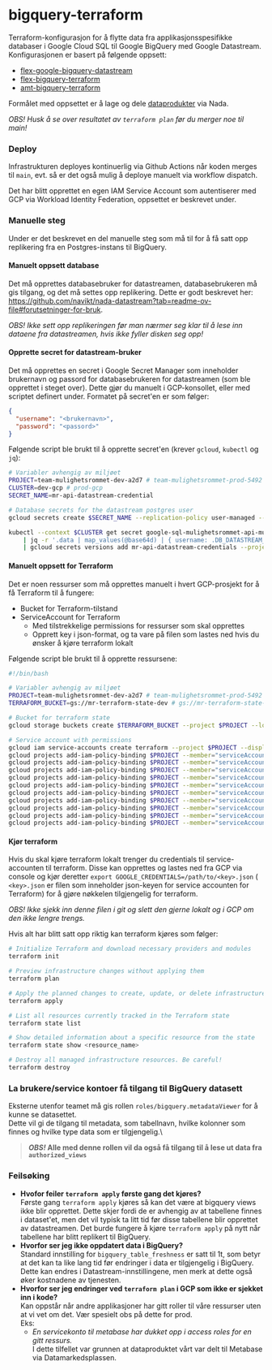 # bigquery-terraform

Terraform-konfigurasjon for å flytte data fra applikasjonsspesifikke databaser i Google Cloud SQL til Google BigQuery
med Google Datastream. Konfigurasjonen er basert på følgende oppsett:

- [flex-google-bigquery-datastream](https://github.com/navikt/terraform-google-bigquery-datastream)
- [flex-bigquery-terraform](https://github.com/navikt/flex-bigquery-terraform)
- [amt-bigquery-terraform](https://github.com/navikt/amt-bigquery-terraform)

Formålet med oppsettet er å lage og dele [dataprodukter](https://docs.knada.io/dataprodukter/) via Nada.

*OBS! Husk å se over resultatet av `terraform plan` før du merger noe til main!*

### Deploy

Infrastrukturen deployes kontinuerlig via Github Actions når koden merges til `main`, evt. så er det også mulig å
deploye manuelt via workflow dispatch.

Det har blitt opprettet en egen IAM Service Account som autentiserer med GCP via Workload Identity Federation, oppsettet
er beskrevet under.

### Manuelle steg

Under er det beskrevet en del manuelle steg som må til for å få satt opp replikering fra en Postgres-instans til
BigQuery.

#### Manuelt oppsett database

Det må opprettes databasebruker for datastreamen, databasebrukeren må gis tilgang, og det må settes opp replikering.
Dette er godt beskrevet her: https://github.com/navikt/nada-datastream?tab=readme-ov-file#forutsetninger-for-bruk.

*OBS! Ikke sett opp replikeringen før man nærmer seg klar til å lese inn dataene fra datastreamen, hvis ikke fyller
disken seg opp!*

#### Opprette secret for datastream-bruker

Det må opprettes en secret i Google Secret Manager som inneholder brukernavn og passord for databasebrukeren for
datastreamen (som ble opprettet i steget over).
Dette gjør du manuelt i GCP-konsollet, eller med scriptet definert under.
Formatet på secret'en er som følger:

```json
{
  "username": "<brukernavn>",
  "password": "<passord>"
}
```

Følgende script ble brukt til å opprette secret'en (krever `gcloud`, `kubectl` og `jq`):

```sh
# Variabler avhengig av miljøet
PROJECT=team-mulighetsrommet-dev-a2d7 # team-mulighetsrommet-prod-5492
CLUSTER=dev-gcp # prod-gcp
SECRET_NAME=mr-api-datastream-credential

# Database secrets for the datastream postgres user
gcloud secrets create $SECRET_NAME --replication-policy user-managed --project $PROJECT --locations europe-north1

kubectl --context $CLUSTER get secret google-sql-mulighetsrommet-api-mulighetsrommet-api-db--184f872d -o json \
    | jq -r '.data | map_values(@base64d) | { username: .DB_DATASTREAM_USERNAME, password: .DB_DATASTREAM_PASSWORD }' \
    | gcloud secrets versions add mr-api-datastream-credentials --project $PROJECT --data-file=-
```

#### Manuelt oppsett for Terraform

Det er noen ressurser som må opprettes manuelt i hvert GCP-prosjekt for å få Terraform til å fungere:

- Bucket for Terraform-tilstand
- ServiceAccount for Terraform
    - Med tilstrekkelige permissions for ressurser som skal opprettes
    - Opprett key i json-format, og ta vare på filen som lastes ned hvis du ønsker å kjøre terraform lokalt

Følgende script ble brukt til å opprette ressursene:

```sh
#!/bin/bash

# Variabler avhengig av miljøet
PROJECT=team-mulighetsrommet-dev-a2d7 # team-mulighetsrommet-prod-5492
TERRAFORM_BUCKET=gs://mr-terraform-state-dev # gs://mr-terraform-state-prod

# Bucket for terraform state
gcloud storage buckets create $TERRAFORM_BUCKET --project $PROJECT --location europe-north1

# Service account with permissions
gcloud iam service-accounts create terraform --project $PROJECT --display-name "Terraform" --description "Gir terraform nok tilganger til å opprette nødvendige ressurser for datastream fra Postgres til BigQuery"
gcloud projects add-iam-policy-binding $PROJECT --member="serviceAccount:terraform@$PROJECT.iam.gserviceaccount.com" --condition="None" --role="roles/bigquery.admin"
gcloud projects add-iam-policy-binding $PROJECT --member="serviceAccount:terraform@$PROJECT.iam.gserviceaccount.com" --condition="None" --role="roles/cloudsql.viewer"
gcloud projects add-iam-policy-binding $PROJECT --member="serviceAccount:terraform@$PROJECT.iam.gserviceaccount.com" --condition="None" --role="roles/compute.instanceAdmin"
gcloud projects add-iam-policy-binding $PROJECT --member="serviceAccount:terraform@$PROJECT.iam.gserviceaccount.com" --condition="None" --role="roles/compute.networkAdmin"
gcloud projects add-iam-policy-binding $PROJECT --member="serviceAccount:terraform@$PROJECT.iam.gserviceaccount.com" --condition="None" --role="roles/compute.securityAdmin"
gcloud projects add-iam-policy-binding $PROJECT --member="serviceAccount:terraform@$PROJECT.iam.gserviceaccount.com" --condition="None" --role="roles/datastream.admin"
gcloud projects add-iam-policy-binding $PROJECT --member="serviceAccount:terraform@$PROJECT.iam.gserviceaccount.com" --condition="None" --role="roles/iam.serviceAccountUser"
gcloud projects add-iam-policy-binding $PROJECT --member="serviceAccount:terraform@$PROJECT.iam.gserviceaccount.com" --condition="None" --role="roles/secretmanager.secretAccessor"
gcloud projects add-iam-policy-binding $PROJECT --member="serviceAccount:terraform@$PROJECT.iam.gserviceaccount.com" --condition="None" --role="roles/secretmanager.viewer"
gcloud projects add-iam-policy-binding $PROJECT --member="serviceAccount:terraform@$PROJECT.iam.gserviceaccount.com" --condition="None" --role="roles/storage.admin"
```

#### Kjør terraform

Hvis du skal kjøre terraform lokalt trenger du credentials til service-accounten til terraform.
Disse kan opprettes og lastes ned fra GCP via console og kjør deretter `export GOOGLE_CREDENTIALS=/path/to/<key>.json` (
`<key>.json` er filen som inneholder json-keyen for service accounten for Terraform) for å gjøre nøkkelen tilgjengelig
for terraform.

*OBS! Ikke sjekk inn denne filen i git og slett den gjerne lokalt og i GCP om den ikke lengre trengs.*

Hvis alt har blitt satt opp riktig kan terraform kjøres som følger:

```sh
# Initialize Terraform and download necessary providers and modules
terraform init

# Preview infrastructure changes without applying them
terraform plan

# Apply the planned changes to create, update, or delete infrastructure
terraform apply

# List all resources currently tracked in the Terraform state
terraform state list

# Show detailed information about a specific resource from the state
terraform state show <resource_name>

# Destroy all managed infrastructure resources. Be careful!
terraform destroy
```

### La brukere/service kontoer få tilgang til BigQuery datasett

Eksterne utenfor teamet må gis rollen `roles/bigquery.metadataViewer` for å kunne se datasettet.\
Dette vil gi de tilgang til metadata, som tabellnavn, hvilke kolonner som finnes og hvilke type data som er tilgjengelig.\
>***OBS!* Alle med denne rollen vil da også få tilgang til å lese ut data fra `authorized_views`**


### Feilsøking

- **Hvofor feiler `terraform apply` første gang det kjøres?**\
    Første gang `terraform apply` kjøres så kan det være at
    bigquery views ikke blir opprettet. Dette skjer fordi de er avhengig av at tabellene finnes i dataset'et, men det vil
    typisk ta litt tid før disse tabellene blir opprettet av datastreamen. Det burde fungere å kjøre `terraform apply` på
    nytt når tabellene har blitt replikert til BigQuery.
- **Hvorfor ser jeg ikke oppdatert data i BigQuery?**\
    Standard innstilling for `bigquery_table_freshness` er satt til
    1t, som betyr at det kan ta like lang tid før endringer i data er tilgjengelig i BigQuery. Dette kan endres i
    Datastream-innstillingene, men merk at dette også øker kostnadene av tjenesten.
- **Hvorfor ser jeg endringer ved `terraform plan` i GCP som ikke er sjekket inn i kode?**\
    Kan oppstår når andre applikasjoner har gitt roller til våre ressurser uten at vi vet om det. Vær spesielt obs på dette for prod.\
    Eks:
  - *En servicekonto til metabase har dukket opp i access roles for en gitt ressurs.*\
     I dette tilfellet var grunnen at dataproduktet vårt var delt til Metabase via Datamarkedsplassen.
